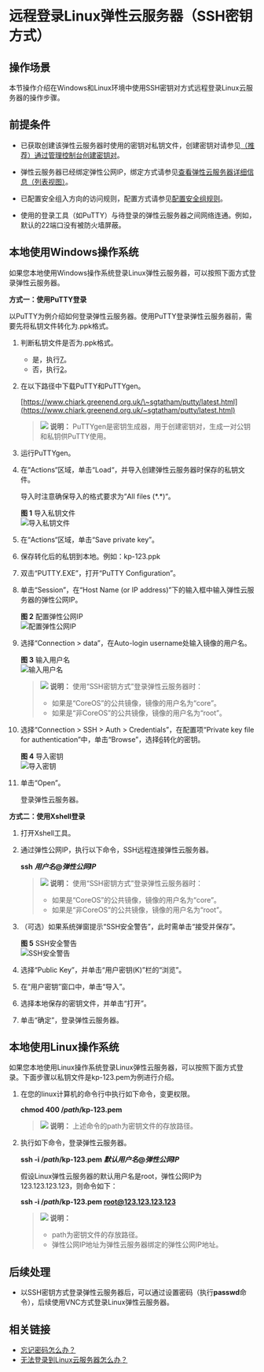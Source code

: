 # 远程登录Linux弹性云服务器（SSH密钥方式）<a name="ZH-CN_TOPIC_0017955380"></a>

## 操作场景<a name="section1547194115913"></a>

本节操作介绍在Windows和Linux环境中使用SSH密钥对方式远程登录Linux云服务器的操作步骤。

## 前提条件<a name="section6801971111724"></a>

-   已获取创建该弹性云服务器时使用的密钥对私钥文件，创建密钥对请参见[（推荐）通过管理控制台创建密钥对](（推荐）通过管理控制台创建密钥对.md)。
-   弹性云服务器已经绑定弹性公网IP，绑定方式请参见[查看弹性云服务器详细信息（列表视图）](查看弹性云服务器详细信息（列表视图）.md)。

-   已配置安全组入方向的访问规则，配置方式请参见[配置安全组规则](配置安全组规则.md)。
-   使用的登录工具（如PuTTY）与待登录的弹性云服务器之间网络连通。例如，默认的22端口没有被防火墙屏蔽。

## 本地使用Windows操作系统<a name="section47918167111724"></a>

如果您本地使用Windows操作系统登录Linux弹性云服务器，可以按照下面方式登录弹性云服务器。

**方式一：使用PuTTY登录**

以PuTTY为例介绍如何登录弹性云服务器。使用PuTTY登录弹性云服务器前，需要先将私钥文件转化为.ppk格式。

1.  判断私钥文件是否为.ppk格式。
    -   是，执行[7](#li40879966111724)。
    -   否，执行[2](#li8851985111724)。

2.  <a name="li8851985111724"></a>在以下路径中下载PuTTY和PuTTYgen。

    [https://www.chiark.greenend.org.uk/\~sgtatham/putty/latest.html](https://www.chiark.greenend.org.uk/~sgtatham/putty/latest.html)

    >![](public_sys-resources/icon-note.gif) **说明：** 
    >PuTTYgen是密钥生成器，用于创建密钥对，生成一对公钥和私钥供PuTTY使用。

3.  运行PuTTYgen。
4.  在“Actions“区域，单击“Load“，并导入创建弹性云服务器时保存的私钥文件。

    导入时注意确保导入的格式要求为“All files \(\*.\*\)“。

    **图 1**  导入私钥文件<a name="fig124131936512"></a>  
    ![](figures/导入私钥文件.png "导入私钥文件")

5.  在“Actions“区域，单击“Save private key”。
6.  <a name="li56738001111724"></a>保存转化后的私钥到本地。例如：kp-123.ppk
7.  <a name="li40879966111724"></a>双击“PUTTY.EXE”，打开“PuTTY Configuration”。
8.  单击“Session”，在“Host Name \(or IP address\)”下的输入框中输入弹性云服务器的弹性公网IP。

    **图 2**  配置弹性公网IP<a name="fig3739272820239"></a>  
    ![](figures/配置弹性公网IP.jpg "配置弹性公网IP")

9.  选择“Connection \> data”，在Auto-login username处输入镜像的用户名。

    **图 3**  输入用户名<a name="fig8436202814919"></a>  
    ![](figures/输入用户名.png "输入用户名")

    >![](public_sys-resources/icon-note.gif) **说明：** 
    >使用“SSH密钥方式”登录弹性云服务器时：
    >-   如果是“CoreOS”的公共镜像，镜像的用户名为“core”。
    >-   如果是“非CoreOS”的公共镜像，镜像的用户名为“root”。

10. 选择“Connection \> SSH \> Auth \> Credentials”，在配置项“Private key file for authentication”中，单击“Browse”，选择[6](#li56738001111724)转化的密钥。

    **图 4**  导入密钥<a name="fig412203341117"></a>  
    ![](figures/导入密钥.png "导入密钥")

11. 单击“Open”。

    登录弹性云服务器。

**方式二：使用Xshell登录**

1.  打开Xshell工具。
2.  通过弹性公网IP，执行以下命令，SSH远程连接弹性云服务器。

    **ssh** _**用户名**_**@_弹性公网IP_**

    >![](public_sys-resources/icon-note.gif) **说明：** 
    >使用“SSH密钥方式”登录弹性云服务器时：
    >-   如果是“CoreOS”的公共镜像，镜像的用户名为“core”。
    >-   如果是“非CoreOS”的公共镜像，镜像的用户名为“root”。

3.  （可选）如果系统弹窗提示“SSH安全警告”，此时需单击“接受并保存”。

    **图 5**  SSH安全警告<a name="fig680319562495"></a>  
    ![](figures/SSH安全警告.png "SSH安全警告")

4.  选择“Public Key”，并单击“用户密钥\(K\)”栏的“浏览”。
5.  在“用户密钥”窗口中，单击“导入”。
6.  选择本地保存的密钥文件，并单击“打开”。
7.  单击“确定”，登录弹性云服务器。

## 本地使用Linux操作系统<a name="section3666784111724"></a>

如果您本地使用Linux操作系统登录Linux弹性云服务器，可以按照下面方式登录。下面步骤以私钥文件是kp-123.pem为例进行介绍。

1.  在您的linux计算机的命令行中执行如下命令，变更权限。

    **chmod 400 /_path_/kp-123.pem**

    >![](public_sys-resources/icon-note.gif) **说明：** 
    >上述命令的path为密钥文件的存放路径。

2.  执行如下命令，登录弹性云服务器。

    **ssh -i /_path_/kp-123.pem** _**默认用户名**_**@**_**弹性公网IP**_

    假设Linux弹性云服务器的默认用户名是root，弹性公网IP为123.123.123.123，则命令如下：

    **ssh -i /_path_/kp-123.pem root@123.123.123.123**

    >![](public_sys-resources/icon-note.gif) **说明：** 
    >-   path为密钥文件的存放路径。
    >-   弹性公网IP地址为弹性云服务器绑定的弹性公网IP地址。

## 后续处理<a name="section51158488121525"></a>

-   以SSH密钥方式登录弹性云服务器后，可以通过设置密码（执行**passwd**命令），后续使用VNC方式登录Linux弹性云服务器。

## 相关链接<a name="section2826432183510"></a>

-   [忘记密码怎么办？](密码使用场景介绍.md)
-   [无法登录到Linux云服务器怎么办？](https://support.huaweicloud.com/ecs_faq/zh-cn_topic_0105127983.html)

